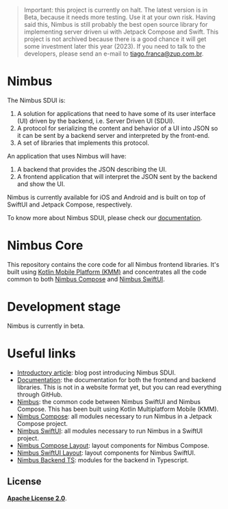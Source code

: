 > Important: this project is currently on halt. The latest version is in Beta, because it needs more testing. Use it at your own risk. Having said this, Nimbus is still probably the best open source library for implementing server driven ui with Jetpack Compose and Swift. This project is not archived because there is a good chance it will get some investment later this year (2023). If you need to talk to the developers, please send an e-mail to tiago.franca@zup.com.br.

# Nimbus
The Nimbus SDUI is:

1. A solution for applications that need to have some of its user interface (UI) driven by the backend, i.e. Server Driven UI (SDUI).
1. A protocol for serializing the content and behavior of a UI into JSON so it can be sent by a backend server and interpreted by the front-end.
1. A set of libraries that implements this protocol.

An application that uses Nimbus will have:
1. A backend that provides the JSON describing the UI.
1. A frontend application that will interpret the JSON sent by the backend and show the UI.

Nimbus is currently available for iOS and Android and is built on top of SwiftUI and Jetpack Compose, respectively.

To know more about Nimbus SDUI, please check our [documentation](https://github.com/ZupIT/nimbus-docs/blob/main/readme.md).

# Nimbus Core
This repository contains the core code for all Nimbus frontend libraries. It's built using
[Kotlin Mobile Platform (KMM)](https://kotlinlang.org/lp/mobile/) and concentrates all the code common to both
[Nimbus Compose](https://github.com/ZupIT/nimbus-compose) and [Nimbus SwiftUI](https://github.com/ZupIT/nimbus-swiftui).

# Development stage
Nimbus is currently in beta.

# Useful links
- [Introductory article](https://medium.com/p/9a0d95686fd9/): blog post introducing Nimbus SDUI.
- [Documentation](https://github.com/ZupIT/nimbus-docs): the documentation for both the frontend and backend libraries. This is not in a website format yet, but you can read everything through GitHub.
- [Nimbus](https://github.com/ZupIT/nimbus): the common code between Nimbus SwiftUI and Nimbus Compose. This has been built using Kotlin Multiplatform Mobile (KMM).
- [Nimbus Compose](https://github.com/ZupIT/nimbus-compose): all modules necessary to run Nimbus in a Jetpack Compose project.
- [Nimbus SwiftUI](https://github.com/ZupIT/nimbus-swiftui): all modules necessary to run Nimbus in a SwiftUI project.
- [Nimbus Compose Layout](https://github.com/ZupIT/nimbus-layout-compose): layout components for Nimbus Compose.
- [Nimbus SwiftUI Layout](https://github.com/ZupIT/nimbus-layout-swiftui): layout components for Nimbus SwiftUI.
- [Nimbus Backend TS](https://github.com/ZupIT/nimbus-backend-ts): modules for the backend in Typescript.

## **License**
[**Apache License 2.0**](https://github.com/ZupIT/nimbus-core/blob/main/LICENSE.txt).
